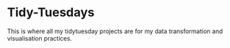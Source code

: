 # Tidy-Tuesdays
This is where all my tidytuesday projects are for my data transformation and visualisation practices.
